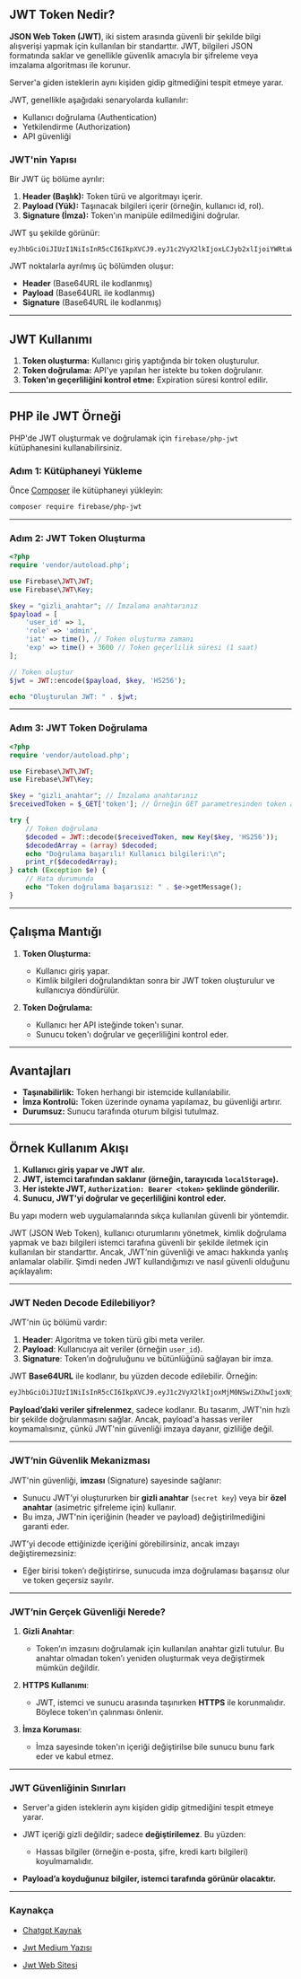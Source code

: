 ## JWT Token Nedir?

**JSON Web Token (JWT)**, iki sistem arasında güvenli bir şekilde bilgi alışverişi yapmak için kullanılan bir standarttır. JWT, bilgileri JSON formatında saklar ve genellikle güvenlik amacıyla bir şifreleme veya imzalama algoritması ile korunur.

Server'a giden isteklerin aynı kişiden gidip gitmediğini tespit etmeye yarar.

JWT, genellikle aşağıdaki senaryolarda kullanılır:

- Kullanıcı doğrulama (Authentication)
- Yetkilendirme (Authorization)
- API güvenliği

### JWT'nin Yapısı

Bir JWT üç bölüme ayrılır:

1. **Header (Başlık):** Token türü ve algoritmayı içerir.
2. **Payload (Yük):** Taşınacak bilgileri içerir (örneğin, kullanıcı id, rol).
3. **Signature (İmza):** Token'ın manipüle edilmediğini doğrular.

JWT şu şekilde görünür:

```
eyJhbGciOiJIUzI1NiIsInR5cCI6IkpXVCJ9.eyJ1c2VyX2lkIjoxLCJyb2xlIjoiYWRtaW4iLCJleHAiOjE2OTM4NjQ4MDB9.TJVA95OrM7E2cBab30RMHrHDcEfxjoYZgeFONFh7HgQ
```

JWT noktalarla ayrılmış üç bölümden oluşur:

- **Header** (Base64URL ile kodlanmış)
- **Payload** (Base64URL ile kodlanmış)
- **Signature** (Base64URL ile kodlanmış)

---

## JWT Kullanımı

1. **Token oluşturma:** Kullanıcı giriş yaptığında bir token oluşturulur.
2. **Token doğrulama:** API'ye yapılan her istekte bu token doğrulanır.
3. **Token'ın geçerliliğini kontrol etme:** Expiration süresi kontrol edilir.

---

## PHP ile JWT Örneği

PHP'de JWT oluşturmak ve doğrulamak için `firebase/php-jwt` kütüphanesini kullanabilirsiniz.

### Adım 1: Kütüphaneyi Yükleme

Önce [Composer](https://getcomposer.org/) ile kütüphaneyi yükleyin:

```bash
composer require firebase/php-jwt
```

---

### Adım 2: JWT Token Oluşturma

```php
<?php
require 'vendor/autoload.php';

use Firebase\JWT\JWT;
use Firebase\JWT\Key;

$key = "gizli_anahtar"; // İmzalama anahtarınız
$payload = [
    'user_id' => 1,
    'role' => 'admin',
    'iat' => time(), // Token oluşturma zamanı
    'exp' => time() + 3600 // Token geçerlilik süresi (1 saat)
];

// Token oluştur
$jwt = JWT::encode($payload, $key, 'HS256');

echo "Oluşturulan JWT: " . $jwt;
```

---

### Adım 3: JWT Token Doğrulama

```php
<?php
require 'vendor/autoload.php';

use Firebase\JWT\JWT;
use Firebase\JWT\Key;

$key = "gizli_anahtar"; // İmzalama anahtarınız
$receivedToken = $_GET['token']; // Örneğin GET parametresinden token alınır

try {
    // Token doğrulama
    $decoded = JWT::decode($receivedToken, new Key($key, 'HS256'));
    $decodedArray = (array) $decoded;
    echo "Doğrulama başarılı! Kullanıcı bilgileri:\n";
    print_r($decodedArray);
} catch (Exception $e) {
    // Hata durumunda
    echo "Token doğrulama başarısız: " . $e->getMessage();
}
```

---

## Çalışma Mantığı

1. **Token Oluşturma:**

   - Kullanıcı giriş yapar.
   - Kimlik bilgileri doğrulandıktan sonra bir JWT token oluşturulur ve kullanıcıya döndürülür.

2. **Token Doğrulama:**
   - Kullanıcı her API isteğinde token'ı sunar.
   - Sunucu token'ı doğrular ve geçerliliğini kontrol eder.

---

## Avantajları

- **Taşınabilirlik:** Token herhangi bir istemcide kullanılabilir.
- **İmza Kontrolü:** Token üzerinde oynama yapılamaz, bu güvenliği artırır.
- **Durumsuz:** Sunucu tarafında oturum bilgisi tutulmaz.

---

## Örnek Kullanım Akışı

1. **Kullanıcı giriş yapar ve JWT alır.**
2. **JWT, istemci tarafından saklanır (örneğin, tarayıcıda `localStorage`).**
3. **Her istekte JWT, `Authorization: Bearer <token>` şeklinde gönderilir.**
4. **Sunucu, JWT'yi doğrular ve geçerliliğini kontrol eder.**

Bu yapı modern web uygulamalarında sıkça kullanılan güvenli bir yöntemdir.

JWT (JSON Web Token), kullanıcı oturumlarını yönetmek, kimlik doğrulama yapmak ve bazı bilgileri istemci tarafına güvenli bir şekilde iletmek için kullanılan bir standarttır. Ancak, JWT’nin güvenliği ve amacı hakkında yanlış anlamalar olabilir. Şimdi neden JWT kullandığımızı ve nasıl güvenli olduğunu açıklayalım:

---

### **JWT Neden Decode Edilebiliyor?**

JWT'nin üç bölümü vardır:

1. **Header**: Algoritma ve token türü gibi meta veriler.
2. **Payload**: Kullanıcıya ait veriler (örneğin `user_id`).
3. **Signature**: Token’ın doğruluğunu ve bütünlüğünü sağlayan bir imza.

JWT **Base64URL** ile kodlanır, bu yüzden decode edilebilir. Örneğin:

```bash
eyJhbGciOiJIUzI1NiIsInR5cCI6IkpXVCJ9.eyJ1c2VyX2lkIjoxMjM0NSwiZXhwIjoxNjgwMDAwMDAwfQ.s5sKwp8WQXOTfrb4qKw_1L0JhsKPYFjS7-Y0sx9KTYc
```

**Payload’daki veriler şifrelenmez**, sadece kodlanır. Bu tasarım, JWT'nin hızlı bir şekilde doğrulanmasını sağlar. Ancak, payload'a hassas veriler koymamalısınız, çünkü JWT'nin güvenliği imzaya dayanır, gizliliğe değil.

---

### **JWT’nin Güvenlik Mekanizması**

JWT'nin güvenliği, **imzası** (Signature) sayesinde sağlanır:

- Sunucu JWT’yi oluştururken bir **gizli anahtar** (`secret key`) veya bir **özel anahtar** (asimetric şifreleme için) kullanır.
- Bu imza, JWT'nin içeriğinin (header ve payload) değiştirilmediğini garanti eder.

JWT’yi decode ettiğinizde içeriğini görebilirsiniz, ancak imzayı değiştiremezsiniz:

- Eğer birisi token’ı değiştirirse, sunucuda imza doğrulaması başarısız olur ve token geçersiz sayılır.

---

### **JWT’nin Gerçek Güvenliği Nerede?**

1. **Gizli Anahtar**:

   - Token’ın imzasını doğrulamak için kullanılan anahtar gizli tutulur. Bu anahtar olmadan token’ı yeniden oluşturmak veya değiştirmek mümkün değildir.

2. **HTTPS Kullanımı**:

   - JWT, istemci ve sunucu arasında taşınırken **HTTPS** ile korunmalıdır. Böylece token'ın çalınması önlenir.

3. **İmza Koruması**:
   - İmza sayesinde token'ın içeriği değiştirilse bile sunucu bunu fark eder ve kabul etmez.

---

### **JWT Güvenliğinin Sınırları**

- Server'a giden isteklerin aynı kişiden gidip gitmediğini tespit etmeye yarar.

- JWT içeriği gizli değildir; sadece **değiştirilemez**. Bu yüzden:
  - Hassas bilgiler (örneğin e-posta, şifre, kredi kartı bilgileri) koyulmamalıdır.
- **Payload’a koyduğunuz bilgiler, istemci tarafında görünür olacaktır.**

---

### Kaynakça

- [Chatgpt Kaynak](https://chatgpt.com/share/67719714-98c0-8008-910b-7278763a6906)

- [Jwt Medium Yazısı](https://tugrulbayrak.medium.com/jwt-json-web-tokens-nedir-nasil-calisir-5ca6ebc1584a)

- [Jwt Web Sitesi](https://jwt.io/)

